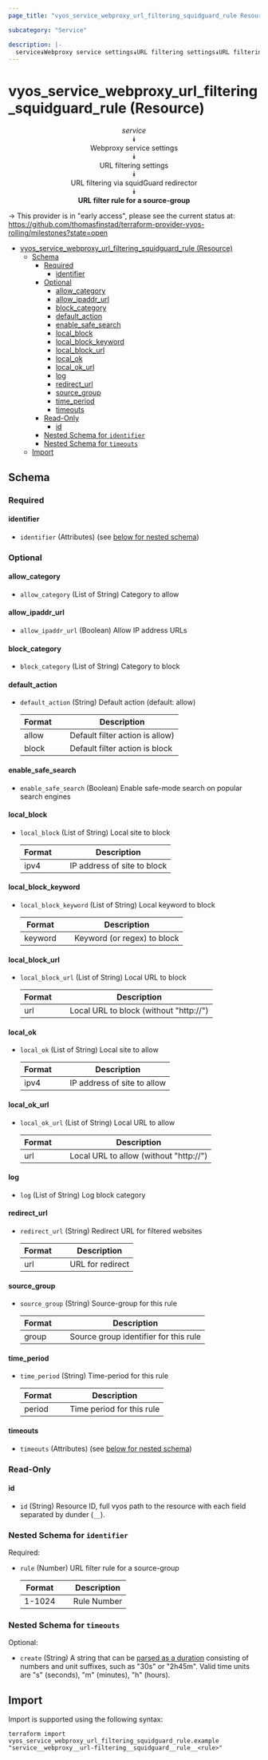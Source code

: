 ```yaml
---
page_title: "vyos_service_webproxy_url_filtering_squidguard_rule Resource - vyos"

subcategory: "Service"

description: |-
  service⯯Webproxy service settings⯯URL filtering settings⯯URL filtering via squidGuard redirector⯯URL filter rule for a source-group
---
```


# vyos_service_webproxy_url_filtering_squidguard_rule (Resource)
<center>


*service*  
⯯  
Webproxy service settings  
⯯  
URL filtering settings  
⯯  
URL filtering via squidGuard redirector  
⯯  
**URL filter rule for a source-group**


</center>

-> This provider is in "early access", please see the current status at: https://github.com/thomasfinstad/terraform-provider-vyos-rolling/milestones?state=open

<!--TOC-->

- [vyos_service_webproxy_url_filtering_squidguard_rule (Resource)](#vyos_service_webproxy_url_filtering_squidguard_rule-resource)
  - [Schema](#schema)
    - [Required](#required)
      - [identifier](#identifier)
    - [Optional](#optional)
      - [allow_category](#allow_category)
      - [allow_ipaddr_url](#allow_ipaddr_url)
      - [block_category](#block_category)
      - [default_action](#default_action)
      - [enable_safe_search](#enable_safe_search)
      - [local_block](#local_block)
      - [local_block_keyword](#local_block_keyword)
      - [local_block_url](#local_block_url)
      - [local_ok](#local_ok)
      - [local_ok_url](#local_ok_url)
      - [log](#log)
      - [redirect_url](#redirect_url)
      - [source_group](#source_group)
      - [time_period](#time_period)
      - [timeouts](#timeouts)
    - [Read-Only](#read-only)
      - [id](#id)
    - [Nested Schema for `identifier`](#nested-schema-for-identifier)
    - [Nested Schema for `timeouts`](#nested-schema-for-timeouts)
  - [Import](#import)

<!--TOC-->

<!-- schema generated by tfplugindocs -->
## Schema

### Required

#### identifier
- `identifier` (Attributes) (see [below for nested schema](#nestedatt--identifier))

### Optional

#### allow_category
- `allow_category` (List of String) Category to allow
#### allow_ipaddr_url
- `allow_ipaddr_url` (Boolean) Allow IP address URLs
#### block_category
- `block_category` (List of String) Category to block
#### default_action
- `default_action` (String) Default action (default: allow)

    |  Format  &emsp;|  Description                      |
    |----------|-----------------------------------|
    |  allow   &emsp;|  Default filter action is allow)  |
    |  block   &emsp;|  Default filter action is block   |
#### enable_safe_search
- `enable_safe_search` (Boolean) Enable safe-mode search on popular search engines
#### local_block
- `local_block` (List of String) Local site to block

    |  Format  &emsp;|  Description                  |
    |----------|-------------------------------|
    |  ipv4    &emsp;|  IP address of site to block  |
#### local_block_keyword
- `local_block_keyword` (List of String) Local keyword to block

    |  Format   &emsp;|  Description                  |
    |-----------|-------------------------------|
    |  keyword  &emsp;|  Keyword (or regex) to block  |
#### local_block_url
- `local_block_url` (List of String) Local URL to block

    |  Format  &emsp;|  Description                             |
    |----------|------------------------------------------|
    |  url     &emsp;|  Local URL to block (without &#34;http://&#34;)  |
#### local_ok
- `local_ok` (List of String) Local site to allow

    |  Format  &emsp;|  Description                  |
    |----------|-------------------------------|
    |  ipv4    &emsp;|  IP address of site to allow  |
#### local_ok_url
- `local_ok_url` (List of String) Local URL to allow

    |  Format  &emsp;|  Description                             |
    |----------|------------------------------------------|
    |  url     &emsp;|  Local URL to allow (without &#34;http://&#34;)  |
#### log
- `log` (List of String) Log block category
#### redirect_url
- `redirect_url` (String) Redirect URL for filtered websites

    |  Format  &emsp;|  Description       |
    |----------|--------------------|
    |  url     &emsp;|  URL for redirect  |
#### source_group
- `source_group` (String) Source-group for this rule

    |  Format  &emsp;|  Description                            |
    |----------|-----------------------------------------|
    |  group   &emsp;|  Source group identifier for this rule  |
#### time_period
- `time_period` (String) Time-period for this rule

    |  Format  &emsp;|  Description                |
    |----------|-----------------------------|
    |  period  &emsp;|  Time period for this rule  |
#### timeouts
- `timeouts` (Attributes) (see [below for nested schema](#nestedatt--timeouts))

### Read-Only

#### id
- `id` (String) Resource ID, full vyos path to the resource with each field separated by dunder (`__`).

<a id="nestedatt--identifier"></a>
### Nested Schema for `identifier`

Required:

- `rule` (Number) URL filter rule for a source-group

    |  Format  &emsp;|  Description  |
    |----------|---------------|
    |  1-1024  &emsp;|  Rule Number  |


<a id="nestedatt--timeouts"></a>
### Nested Schema for `timeouts`

Optional:

- `create` (String) A string that can be [parsed as a duration](https://pkg.go.dev/time#ParseDuration) consisting of numbers and unit suffixes, such as &#34;30s&#34; or &#34;2h45m&#34;. Valid time units are &#34;s&#34; (seconds), &#34;m&#34; (minutes), &#34;h&#34; (hours).

## Import

Import is supported using the following syntax:

```shell
terraform import vyos_service_webproxy_url_filtering_squidguard_rule.example "service__webproxy__url-filtering__squidguard__rule__<rule>"
```
